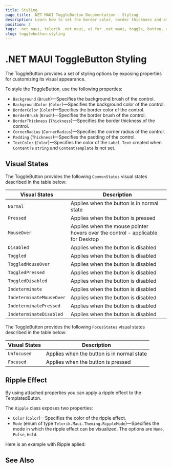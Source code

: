 ```yaml
---
title: Styling
page_title: .NET MAUI ToggleButton Documentation - Styling
description: Learn how to set the border color, border thickness and other styling properties of the Telerik ToggleButton for .NET MAUI.
position: 3
tags: .net maui, telerik .net maui, ui for .net maui, toggle, button, microsoft .net maui
slug: togglebutton-styling
---
```


# .NET MAUI ToggleButton Styling

The ToggleButton provides a set of styling options by exposing properties for customizing its visual appearance.

To style the ToggleButton, use the following properties:

* `Background` (`Brush`)&mdash;Specifies the background brush of the control.
* `BackgroundColor` (`Color`)&mdash;Specifies the background color of the control.
* `BorderColor` (`Color`)&mdash;Specifies the border color of the control.
* `BorderBrush` (`Brush`)&mdash;Specifies the border brush of the control.
* `BorderThickness` (`Thickness`)&mdash;Specifies the border thickness of the control.
* `CornerRadius` (`CornerRadius`)&mdash;Specifies the corner radius of the control.
* `Padding` (`Thickness`)&mdash;Specifies the padding of the control.
* `TextColor` (`Color`)&mdash;Specifies the color of the `Label.Text` created when `Content` is `string` and `ContentTemplate` is not set.

## Visual States

The ToggleButton provides the following `CommonStates` visual states described in the table below:

| Visual States | Description |
| ------------- | --------------- |
| `Normal` | Applies when the button is in normal state |
| `Pressed` | Applies when the button is pressed |
| `MouseOver` | Applies when the mouse pointer hovers over the control - applicable for Desktop |
| `Disabled` | Applies when the button is disabled |
| `Toggled` | Applies when the button is disabled |
| `ToggledMouseOver` | Applies when the button is disabled |
| `ToggledPressed` | Applies when the button is disabled |
| `ToggledDisabled` | Applies when the button is disabled |
| `Indeterminate` | Applies when the button is disabled |
| `IndeterminateMouseOver` | Applies when the button is disabled |
| `IndeterminatePressed` | Applies when the button is disabled |
| `IndeterminateDisabled` | Applies when the button is disabled |

The ToggleButton provides the following `FocusStates` visual states described in the table below:

| Visual States | Description |
| ------------- | --------------- |
| `Unfocused` | Applies when the button is in normal state |
| `Focused` | Applies when the button is pressed |

## Ripple Effect

By using attached properties you can apply a ripple effect to the TemplatedButon.

The `Ripple` class exposes two properties:

* `Color` (`Color`)&mdash;Specifies the color of the ripple effect.
* `Mode` (enum of type `Telerik.Maui.Theming.RippleMode`)&mdash;Specifies the mode in which the ripple effect can be visualized. The options are `None`, `Pulse`, `Hold`.

Here is an example with Ripple aplied:



## See Also


